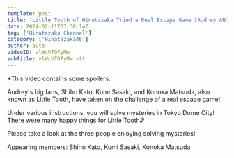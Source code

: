```yaml
---
template: post
title: 'Little Tooth of Hinatazaka Tried a Real Escape Game [Audrey ANN]'
date: 2024-02-11T07:30:14Z
tag: ['Hinatazaka Channel']
category: ['Hinatazaka46']
author: auto 
videoID: vlWcVTOFyMw
subTitle: vlWcVTOFyMw.vtt
---
```

*This video contains some spoilers.

Audrey's big fans, Shiho Kato, Kumi Sasaki, and Konoka Matsuda, also known as Little Tooth, have taken on the challenge of a real escape game!

Under various instructions, you will solve mysteries in Tokyo Dome City!
There were many happy things for Little Tooth♪

Please take a look at the three people enjoying solving mysteries!

Appearing members: Shiho Kato, Kumi Sasaki, Konoka Matsuda

